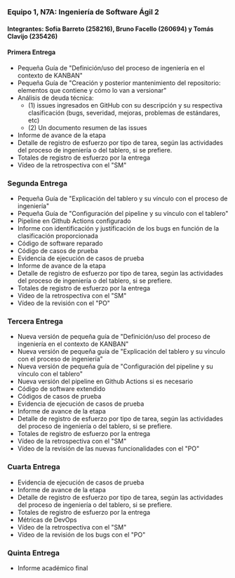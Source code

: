 ### Equipo 1, N7A: Ingeniería de Software Ágil 2
#### Integrantes: Sofía Barreto (258216), Bruno Facello (260694) y Tomás Clavijo (235426)

#### Primera Entrega
- Pequeña Guía de "Definición/uso del proceso de ingeniería en el contexto de KANBAN"
- Pequeña Guía de "Creación y posterior mantenimiento del repositorio: elementos que contiene y cómo lo van a versionar"
- Análisis de deuda técnica: 
  - (1) issues ingresados en GitHub con su descripción y su respectiva clasificación (bugs, severidad, mejoras, problemas de estándares, etc)
  - (2) Un documento resumen de las issues
- Informe de avance de la etapa
- Detalle de registro de esfuerzo por tipo de tarea, según las actividades del proceso de ingeniería o del tablero, si se prefiere.
- Totales de registro de esfuerzo por la entrega
- Vídeo de la retrospectiva con el "SM"

### Segunda Entrega
- Pequeña Guía de "Explicación del tablero y su vínculo con el proceso de ingeniería"
- Pequeña Guía de "Configuración del pipeline y su vínculo con el tablero"
- Pipeline en Github Actions configurado
- Informe con identificación y justificación de los bugs en función de la clasificación proporcionada
- Código de software reparado
- Código de casos de prueba 
- Evidencia de ejecución de casos de prueba
- Informe de avance de la etapa
- Detalle de registro de esfuerzo por tipo de tarea, según las actividades del proceso de ingeniería o del tablero, si se prefiere.
- Totales de registro de esfuerzo por la entrega
- Vídeo de la retrospectiva con el "SM"
- Vídeo de la revisión con el "PO"

### Tercera Entrega
- Nueva versión de pequeña guía de "Definición/uso del proceso de ingeniería en el contexto de KANBAN"
- Nueva versión de pequeña guía de "Explicación del tablero y su vínculo con el proceso de ingeniería"
- Nueva versión de pequeña guía de "Configuración del pipeline y su vínculo con el tablero"
- Nueva versión del pipeline en Github Actions si es necesario
- Código de software extendido
- Códigos de casos de prueba
- Evidencia de ejecución de casos de prueba
- Informe de avance de la etapa
- Detalle de registro de esfuerzo por tipo de tarea, según las actividades del proceso de ingeniería o del tablero, si se prefiere.
- Totales de registro de esfuerzo por la entrega
- Vídeo de la retrospectiva con el "SM"
- Vídeo de la revisión de las nuevas funcionalidades con el "PO"

### Cuarta Entrega
- Evidencia de ejecución de casos de prueba
- Informe de avance de la etapa
- Detalle de registro de esfuerzo por tipo de tarea, según las actividades del proceso de ingeniería o del tablero, si se prefiere.
- Totales de registro de esfuerzo por la entrega
- Métricas de DevOps
- Vídeo de la retrospectiva con el "SM"
- Vídeo de la revisión de los bugs con el "PO"

### Quinta Entrega
- Informe académico final
